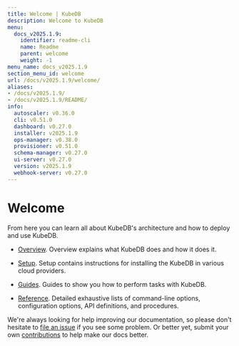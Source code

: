 ```yaml
---
title: Welcome | KubeDB
description: Welcome to KubeDB
menu:
  docs_v2025.1.9:
    identifier: readme-cli
    name: Readme
    parent: welcome
    weight: -1
menu_name: docs_v2025.1.9
section_menu_id: welcome
url: /docs/v2025.1.9/welcome/
aliases:
- /docs/v2025.1.9/
- /docs/v2025.1.9/README/
info:
  autoscaler: v0.36.0
  cli: v0.51.0
  dashboard: v0.27.0
  installer: v2025.1.9
  ops-manager: v0.38.0
  provisioner: v0.51.0
  schema-manager: v0.27.0
  ui-server: v0.27.0
  version: v2025.1.9
  webhook-server: v0.27.0
---
```


# Welcome

From here you can learn all about KubeDB's architecture and how to deploy and use KubeDB.

- [Overview](/docs/v2025.1.9/overview/). Overview explains what KubeDB does and how it does it.

- [Setup](/docs/v2025.1.9/setup/). Setup contains instructions for installing the KubeDB in various cloud providers.

- [Guides](/docs/v2025.1.9/guides/). Guides to show you how to perform tasks with KubeDB.

- [Reference](/docs/v2025.1.9/reference/). Detailed exhaustive lists of command-line options, configuration options, API definitions, and procedures.

We're always looking for help improving our documentation, so please don't hesitate to [file an issue](https://github.com/kubedb/project/issues/new) if you see some problem. Or better yet, submit your own [contributions](/docs/v2025.1.9/CONTRIBUTING) to help make our docs better.
